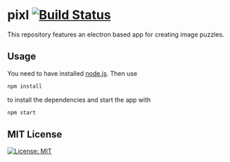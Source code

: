 # pixl [![Build Status](https://travis-ci.org/timonibus/pixl.svg?branch=master)](https://travis-ci.org/timonibus/pixl)

This repository features an electron based app for creating image puzzles.

## Usage
You need to have installed [node.js](https://nodejs.org/en/). Then use
```bash
npm install
```
to install the dependencies and start the app with
```bash
npm start
```

## MIT License
[![License: MIT](https://img.shields.io/badge/License-MIT-yellow.svg)](https://opensource.org/licenses/MIT)
